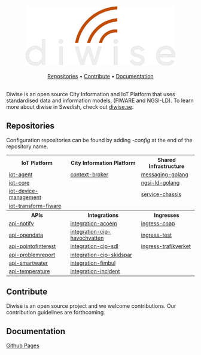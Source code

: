 <div align="center">
    <img width="400" src="/assets/images/diwise-logo.png">
</div>
<br>
<div align="center">
<a href="https://github.com/diwise/#repositories">Repositories</a> • <a href="https://github.com/diwise/#contribute">Contribute</a> • <a href="https://github.com/diwise/#documentation">Documentation</a>
</div>
<br>

Diwise is an open source City Information and IoT Platform that uses standardised data and information models, (FIWARE and NGSI-LD). To learn more about diwise in Swedish, check out [diwise.se]("https://diwise.se/).

## Repositories
Configuration repositories can be found by adding *-config* at the end of the repository name.

<div align="center">
<table>
  <th>IoT Platform</th>
  <th>City Information Platform</th>
  <th>Shared Infrastructure</th>
  <tr>
    <td><a href="https://github.com/diwise/iot-agent">iot-agent</a></td>
    <td><a href="https://github.com/diwise/context-broker">context-broker</a></td>
    <td><a href="https://github.com/diwise/messaging-golang">messaging-golang</a></td>
  </tr>
  <tr>
    <td><a href="https://github.com/diwise/iot-core">iot-core</a></td>
    <td></td>
    <td><a href="https://github.com/diwise/ngsi-ld-golang">ngsi-ld-golang</a></td>
  </tr>
  <tr>
    <td><a href="https://github.com/diwise/iot-device-mgmt">iot-device-management</a></td>
    <td></td>
    <td><a href="https://github.com/diwise/service-chassis">service-chassis</a></td>
  </tr>
  <tr>
    <td><a href="https://github.com/diwise/iot-transform-fiware">iot-transform-fiware</a></td>
    <td></td>
    <td></td>
  </tr>
  <th>APIs</th>
  <th>Integrations</th>
  <th>Ingresses</th>
  <tr>
    <td><a href="https://github.com/diwise/api-notify">api-notify</a></td>
    <td><a href="https://github.com/diwise/integration-acoem">integration-acoem</a></td>
    <td><a href="https://github.com/diwise/ingress-coap">ingress-coap</a></td>
  </tr>
  <tr>
    <td><a href="https://github.com/diwise/api-opendata">api-opendata</a></td>
    <td><a href="https://github.com/diwise/integration-cip-havochvatten">integration-cip-havochvatten</a></td>
    <td><a href="https://github.com/diwise/ingress-test">ingress-test</a></td>
  </tr>
  <tr>
    <td><a href="https://github.com/diwise/api-pointofinterest">api-pointofinterest</a></td>
    <td><a href="https://github.com/diwise/integration-cip-sdl">integration-cip-sdl</a></td>
    <td><a href="https://github.com/diwise/ingress-trafikverket">ingress-trafikverket</a></td>
  </tr>
  <tr>
    <td><a href="https://github.com/diwise/api-problemreport">api-problemreport</a></td>
    <td><a href="https://github.com/diwise/integration-cip-skidspar">integration-cip-skidspar</a></td>
    <td></td>
  </tr>
  <tr>
    <td><a href="https://github.com/diwise/api-smartwater">api-smartwater</a></td>
    <td><a href="https://github.com/diwise/integration-fimbul">integration-fimbul</a></td>
    <td></td>
  </tr>
  <tr>
    <td><a href="https://github.com/diwise/api-temperature">api-temperature</a></td>
    <td><a href="https://github.com/diwise/integration-incident">integration-incident</a></td>
    <td></td>
  </tr>
</table>
</div>

## Contribute
Diwise is an open source project and we welcome contributions. Our contribution guidelines are forthcoming. 

## Documentation
[Github Pages](https://pages.github.com/diwise)
